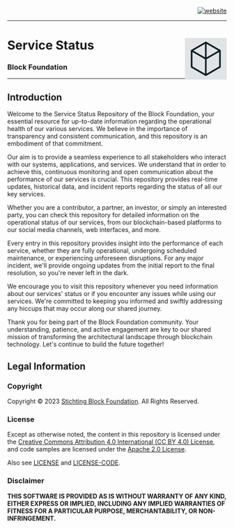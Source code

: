 <div align="right">

  [![website](https://img.shields.io/website?color=blue&down_color=red&down_message=offline&label=website&style=flat-square&up_color=green&up_message=online&url=https%3A%2F%2Fwww.blockfoundation.io)](https://www.block.gl)

</div>

---

<div>
    <img align="right" src="https://raw.githubusercontent.com/block-foundation/brand/master/src/logo/logo_gray.png" width="96" alt="Block Foundation Logo">
    <h1 align="left">Service Status</h1>
    <h3 align="left">Block Foundation</h3>
</div>

---

## Introduction

Welcome to the Service Status Repository of the Block Foundation, your essential resource for up-to-date information regarding the operational health of our various services. We believe in the importance of transparency and consistent communication, and this repository is an embodiment of that commitment.

Our aim is to provide a seamless experience to all stakeholders who interact with our systems, applications, and services. We understand that in order to achieve this, continuous monitoring and open communication about the performance of our services is crucial. This repository provides real-time updates, historical data, and incident reports regarding the status of all our key services.

Whether you are a contributor, a partner, an investor, or simply an interested party, you can check this repository for detailed information on the operational status of our services, from our blockchain-based platforms to our social media channels, web interfaces, and more.

Every entry in this repository provides insight into the performance of each service, whether they are fully operational, undergoing scheduled maintenance, or experiencing unforeseen disruptions. For any major incident, we'll provide ongoing updates from the initial report to the final resolution, so you're never left in the dark.

We encourage you to visit this repository whenever you need information about our services' status or if you encounter any issues while using our services. We're committed to keeping you informed and swiftly addressing any hiccups that may occur along our shared journey.

Thank you for being part of the Block Foundation community. Your understanding, patience, and active engagement are key to our shared mission of transforming the architectural landscape through blockchain technology. Let's continue to build the future together!

## Legal Information

### Copyright

Copyright &copy; 2023 [Stichting Block Foundation](https://www.blockfoundation.io/ "Block Foundation website"). All Rights Reserved.

### License

Except as otherwise noted, the content in this repository is licensed under the
[Creative Commons Attribution 4.0 International (CC BY 4.0) License](https://creativecommons.org/licenses/by/4.0/), and
code samples are licensed under the [Apache 2.0 License](http://www.apache.org/licenses/LICENSE-2.0).

Also see [LICENSE](https://github.com/block-foundation/community/blob/master/LICENSE) and [LICENSE-CODE](https://github.com/block-foundation/community/blob/master/LICENSE-CODE).

### Disclaimer

**THIS SOFTWARE IS PROVIDED AS IS WITHOUT WARRANTY OF ANY KIND, EITHER EXPRESS OR IMPLIED, INCLUDING ANY IMPLIED WARRANTIES OF FITNESS FOR A PARTICULAR PURPOSE, MERCHANTABILITY, OR NON-INFRINGEMENT.**
